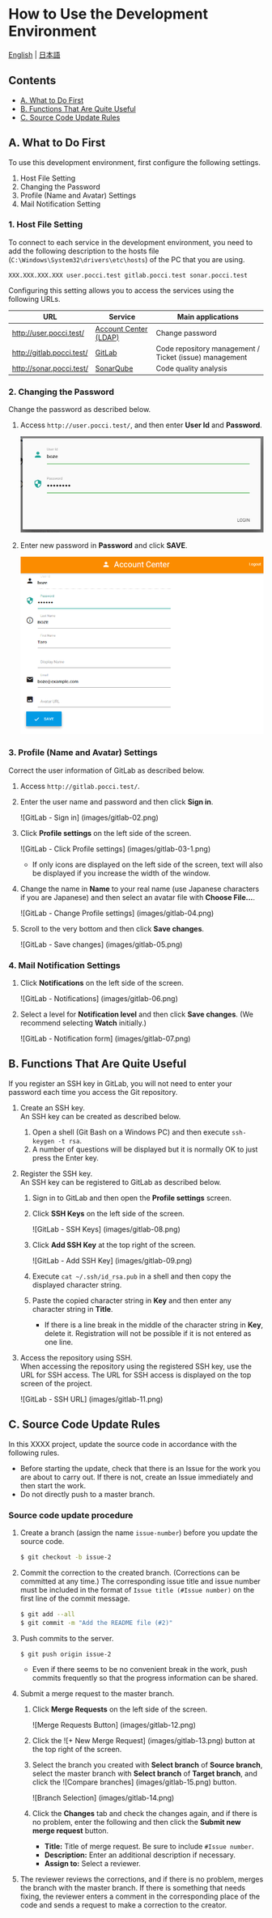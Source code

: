 ﻿How to Use the Development Environment
======================================

[English](./README.en.md) | [日本語](./README.ja.md)


Contents
--------
*   [A. What to Do First](#a-)
*   [B. Functions That Are Quite Useful](#b-)
*   [C. Source Code Update Rules](#c-)



A. What to Do First
-------------------

To use this development environment, first configure the following settings.
1. Host File Setting
2. Changing the Password
3. Profile (Name and Avatar) Settings
4. Mail Notification Setting


### 1. Host File Setting
To connect to each service in the development environment,
you need to add the following description to the hosts file
(`C:\Windows\System32\drivers\etc\hosts`) of the PC that you are using.

```
XXX.XXX.XXX.XXX user.pocci.test gitlab.pocci.test sonar.pocci.test
```

Configuring this setting allows you to access the services using the following URLs.

URL                        | Service                                                 | Main applications
-------------------------- | ------------------------------------------------------- | ---------------------------------------------
http://user.pocci.test/    | [Account Center (LDAP)](https://github.com/xpfriend/pocci-account-center)    | Change password
http://gitlab.pocci.test/  | [GitLab](https://gitlab.com/)                           | Code repository management / Ticket (issue) management
http://sonar.pocci.test/   | [SonarQube](http://www.sonarqube.org/)                  | Code quality analysis


### 2.  Changing the Password
Change the password as described below.

1.  Access `http://user.pocci.test/`, and then enter **User Id** and **Password**.

    ![Login](images/user-01.png)

2.  Enter new password in **Password** and click **SAVE**.

    ![Change Password](images/user-02.png)


### 3.  Profile (Name and Avatar) Settings
Correct the user information of GitLab as described below.

1.  Access `http://gitlab.pocci.test/`.

2.  Enter the user name and password and then click **Sign in**.

    ![GitLab - Sign in] (images/gitlab-02.png)

3.  Click **Profile settings** on the left side of the screen.

    ![GitLab - Click Profile settings] (images/gitlab-03-1.png)
    *  If only icons are displayed on the left side of the screen,
        text will also be displayed if you increase the width of the window.

4.  Change the name in **Name** to your real name (use Japanese characters if you are Japanese)
    and then select an avatar file with **Choose File...**.

    ![GitLab - Change Profile settings] (images/gitlab-04.png)

5.  Scroll to the very bottom and then click **Save changes**.

    ![GitLab - Save changes] (images/gitlab-05.png)

### 4. Mail Notification Settings
1.  Click **Notifications** on the left side of the screen.

    ![GitLab - Notifications] (images/gitlab-06.png)

2.  Select a level for **Notification level** and then click **Save changes**.
    (We recommend selecting **Watch** initially.)

    ![GitLab - Notification form] (images/gitlab-07.png)


B. Functions That Are Quite Useful
----------------------------------
If you register an SSH key in GitLab, you will not need
to enter your password each time you access the Git repository.

1. Create an SSH key.  
    An SSH key can be created as described below.
    1.  Open a shell (Git Bash on a Windows PC) 
        and then execute `ssh-keygen -t rsa`.
    2.  A number of questions will be displayed but it is normally OK to just press the Enter key.

2. Register the SSH key.  
    An SSH key can be registered to GitLab as described below.
    1.  Sign in to GitLab and then open the **Profile settings** screen.
    2.  Click **SSH Keys** on the left side of the screen.

        ![GitLab - SSH Keys] (images/gitlab-08.png)

    3.  Click **Add SSH Key** at the top right of the screen.

        ![GitLab - Add SSH Key] (images/gitlab-09.png)

    4.  Execute `cat ~/.ssh/id_rsa.pub` in a shell and then
        copy the displayed character string.

    5.  Paste the copied character string in **Key** and then enter any character string in **Title**.
        * If there is a line break in the middle of the character string in **Key**, delete it. 
          Registration will not be possible if it is not entered as one line.

3.  Access the repository using SSH.  
    When accessing the repository using the registered SSH key,
    use the URL for SSH access.
    The URL for SSH access is displayed on the top screen of the project.

    ![GitLab - SSH URL] (images/gitlab-11.png)


C. Source Code Update Rules
---------------------------
In this XXXX project, update the source code in accordance with the following rules.

* Before starting the update, check that there is an Issue for the work you are about to carry out.
  If there is not, create an Issue immediately and then start the work.
* Do not directly push to a master branch.


### Source code update procedure
1.  Create a branch (assign the name `issue-number`) before you update the source code.

    ```bash
    $ git checkout -b issue-2
    ```

2.  Commit the correction to the created branch. (Corrections can be committed at any time.)
    The corresponding issue title and issue number must be included in the format
    of `Issue title (#Issue number)` on the first line of the commit message.

    ```bash
    $ git add --all
    $ git commit -m "Add the README file (#2)"
    ```

3.  Push commits to the server.

    ```bash
    $ git push origin issue-2
    ```

    * Even if there seems to be no convenient break in the work,
      push commits frequently so that the progress information can be shared.

4.  Submit a merge request to the master branch.

    1.  Click **Merge Requests** on the left side of the screen.

        ![Merge Requests Button] (images/gitlab-12.png)

    2.  Click the ![+ New Merge Request] (images/gitlab-13.png) button at the top right of the screen.
    3.  Select the branch you created with **Select branch** of **Source branch**,
        select the master branch with **Select branch** of **Target branch**,
        and click the ![Compare branches] (images/gitlab-15.png) button.

        ![Branch Selection] (images/gitlab-14.png)

    4.  Click the **Changes** tab and check the changes again,
        and if there is no problem, enter the following and then click the **Submit new merge request** button.
        * **Title:** Title of merge request. Be sure to include `#Issue number`.
        *  **Description:** Enter an additional description if necessary.
        * **Assign to:** Select a reviewer.

5.  The reviewer reviews the corrections, and if there is no problem, merges the branch with the master branch.
    If there is something that needs fixing, the reviewer enters a comment in the corresponding place of the code 
    and sends a request to make a correction to the creator.
